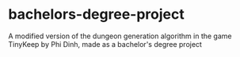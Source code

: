 # bachelors-degree-project
A modified version of the dungeon generation algorithm in the game TinyKeep by Phi Dinh, made as a bachelor's degree project
